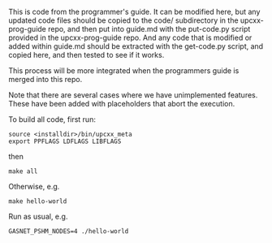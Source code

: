 This is code from the programmer's guide. It can be modified here, but any updated code files should
be copied to the code/ subdirectory in the upcxx-prog-guide repo, and then put into guide.md with
the put-code.py script provided in the upcxx-prog-guide repo. And any code that is modified or added
within guide.md should be extracted with the get-code.py script, and copied here, and then tested to
see if it works.  

This process will be more integrated when the programmers guide is merged into this repo.  

Note that there are several cases where we have unimplemented features. These have been added with
placeholders that abort the execution.

To build all code, first run:

```
source <installdir>/bin/upcxx_meta
export PPFLAGS LDFLAGS LIBFLAGS
```

then

`make all`

Otherwise, e.g.

`make hello-world`

Run as usual, e.g. 

`GASNET_PSHM_NODES=4 ./hello-world`
